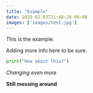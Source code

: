 ```yaml
---
title: "Example"
date: 2020-02-03T21:48:24-08:00
images: ['images/test.jpg']
---
```


This is the example.

Adding more info here to be sure.

```py
print("How about this?")
```

*Changing even more*

**Still messing around**
